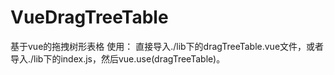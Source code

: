 # VueDragTreeTable
基于vue的拖拽树形表格
使用：
直接导入./lib下的dragTreeTable.vue文件，或者导入./lib下的index.js，然后vue.use(dragTreeTable)。